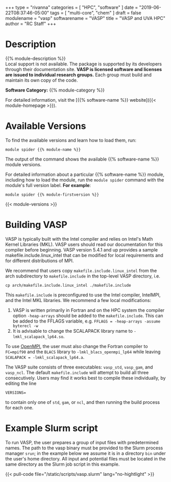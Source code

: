 +++
type = "rivanna"
categories = [
  "HPC",
  "software"
]
date = "2019-06-22T08:37:46-05:00"
tags = [
  "multi-core",
  "chem"
]
draft = false
modulename = "vasp"
softwarename = "VASP"
title = "VASP and UVA HPC"
author = "RC Staff"
+++

# Description
{{% module-description %}}
<br>
Local support is not available. The package is supported by its developers through their documentation site. **VASP is licensed software and licenses are issued to individual research groups.** Each group must build and maintain its own copy of the code.

**Software Category:** {{% module-category %}}

For detailed information, visit the [{{% software-name %}} website]({{< module-homepage >}}).

# Available Versions
To find the available versions and learn how to load them, run:
```
module spider {{% module-name %}}
```

The output of the command shows the available {{% software-name %}} module versions.

For detailed information about a particular {{% software-name %}} module, including how to load the module, run the `module spider` command with the module's full version label. __For example__:
```
module spider {{% module-firstversion %}}
```

{{< module-versions >}}

# Building VASP
VASP is typically built with the Intel compiler and relies on Intel's Math Kernel Libraries (MKL).  VASP users should read our documentation for this compiler before beginning.  VASP version 5.4.1 and up provides a sample makefile.include.linux_intel that can be modified for local requirements and for different distributions of MPI.

We recommend that users copy `makefile.include.linux_intel` from the arch subdirectory to `makefile.include` in the top-level VASP directory, i.e.
```
cp arch/makefile.include.linux_intel ./makefile.include
```
This `makefile.include` is preconfigured to use the Intel compiler, IntelMPI, and the Intel MKL libraries. We recommend a few local modifications:

1. VASP is written primarily in Fortran and on the HPC system the compiler option `-heap-arrays` should be added to the `makefile.include`. This can be added to the FFLAGS variable, e.g. `FFLAGS = -heap-arrays -assume byterecl -w`
2. It is advisable to change the SCALAPACK library name to `-lmkl_scalapack_lp64.so`.

To use [OpenMPI](/userinfo/hpc/software/mpi), the user must also change the Fortran compiler to `FC=mpif90` and the `BLACS` library to `-lmkl_blacs_openmpi_lp64` while leaving `SCALAPACK = -lmkl_scalapack_lp64.a`.

The VASP suite consists of three executables: `vasp_std`, `vasp_gam`, and `vasp_ncl`.  The default `makefile.include` will attempt to build all three consecutively. Users may find it works best to compile these individually, by editing the line
```
VERSIONS=
```
to contain only one of `std`, `gam`, or `ncl`, and then running the build process for each one.

# Example Slurm script
To run VASP, the user prepares a group of input files with predetermined names.  The path to the vasp binary must be provided to the Slurm process manager `srun`; in the example below we assume it is in a directory `bin` under the user's home directory.  All input and potential files must be located in the same directory as the Slurm job script in this example.

{{< pull-code file="/static/scripts/vasp.slurm" lang="no-hightlight" >}}
